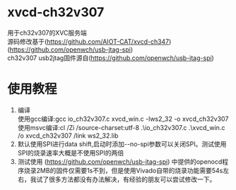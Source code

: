 # xvcd-ch32v307
 用于ch32v307的XVC服务端  
 源码修改基于(https://github.com/AIOT-CAT/xvcd-ch347) (https://github.com/openwch/usb-jtag-spi)  
 ch32v307 usb2jtag固件源自(https://github.com/openwch/usb-jtag-spi)

# 使用教程
 1. 编译  
 使用gcc编译:gcc io_ch32v307.c xvcd_win.c -lws2_32 -o xvcd_ch32v307  
 使用msvc编译:cl /Zi /source-charset:utf-8 .\io_ch32v307.c .\xvcd_win.c /o xvcd_ch32v307 /link ws2_32.lib  
 2. 默认使用SPI进行data shift,启动时添加--no-spi参数可以关闭SPI。测试使用SPI的烧录速率大概是不使用SPI的两倍  
 3. 测试使用 (https://github.com/openwch/usb-jtag-spi) 中提供的openocd程序烧录2MB的固件仅需要1s不到，但是使用Vivado自带的烧录功能需要54s左右，我试了很多方法都没有办法解决，有经验的朋友可以尝试修改一下。
